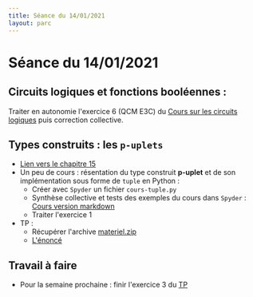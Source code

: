 ```yaml
---
title: Séance du 14/01/2021
layout: parc
---
```



# Séance du 14/01/2021




## Circuits logiques et fonctions booléennes :


Traiter en autonomie l'exercice 6 (QCM E3C) du [Cours sur les circuits logiques](../chapitre13/cours-circuits-logiques-git.md)  puis correction collective.


## Types construits : les `p-uplets`

* [Lien vers le chapitre 15](../chapitre15.md)
* Un peu de cours : résentation du type construit __p-uplet__ et de son implémentation sous forme de `tuple`  en Python : 
  * Créer avec `Spyder` un fichier `cours-tuple.py`
  * Synthèse collective et tests des exemples du cours dans `Spyder`  : [Cours version markdown](../chapitre15/Cours/puplets-cours-git.md)
  * Traiter l'exercice 1 
* TP :
  * Récupérer l'archive [materiel.zip](../chapitre15/TP/materiel.zip)
  * [L'énoncé ](../chapitre15/TP/NSI-Puplets-TP-2020V1.pdf)


## Travail à faire

* Pour la semaine prochaine : finir l'exercice 3  du [TP](../chapitre15/TP/NSI-Puplets-TP-2020V1.pdf)


  
